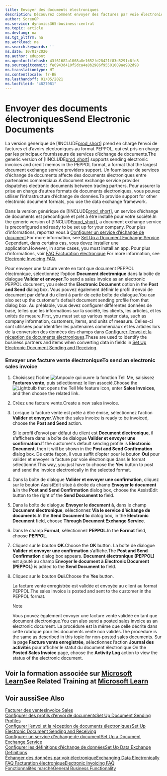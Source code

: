 ```yaml
---
title: Envoyer des documents électroniques
description: Découvrez comment envoyer des factures par voie électronique.
author: SorenGP
ms.service: dynamics365-business-central
ms.topic: article
ms.devlang: na
ms.tgt_pltfrm: na
ms.workload: na
ms.search.keywords: ''
ms.date: 10/01/2020
ms.author: edupont
ms.openlocfilehash: 43f61682a1068a8e1652fd28421f83d5291c8fe8
ms.sourcegitcommit: fe6943d410f5dca4e8b2986f95501009ae982d98
ms.translationtype: HT
ms.contentlocale: fr-BE
ms.lasthandoff: 01/05/2021
ms.locfileid: "4827081"
---
```

# <a name="send-electronic-documents"></a><span data-ttu-id="1aedf-103">Envoyer des documents électroniques</span><span class="sxs-lookup"><span data-stu-id="1aedf-103">Send Electronic Documents</span></span>

<span data-ttu-id="1aedf-104">La version générique de [!INCLUDE[prod_short](includes/prod_short.md)] prend en charge l’envoi de factures et d’avoirs électroniques au format PEPPOL, qui est pris en charge par les principaux fournisseurs de services d’échange de documents.</span><span class="sxs-lookup"><span data-stu-id="1aedf-104">The generic version of [!INCLUDE[prod_short](includes/prod_short.md)] supports sending electronic invoices and credit memos in the PEPPOL format, a format that the largest document exchange service providers support.</span></span> <span data-ttu-id="1aedf-105">Un fournisseur de services d’échange de documents affecte des documents électroniques entre partenaires commerciaux.</span><span class="sxs-lookup"><span data-stu-id="1aedf-105">A document exchange service provider dispatches electronic documents between trading partners.</span></span> <span data-ttu-id="1aedf-106">Pour assurer la prise en charge d’autres formats de documents électroniques, vous pouvez utiliser l’infrastructure d’échange de données.</span><span class="sxs-lookup"><span data-stu-id="1aedf-106">To provide support for other electronic document formats, you use the data exchange framework.</span></span>  

 <span data-ttu-id="1aedf-107">Dans la version générique de [!INCLUDE[prod_short](includes/prod_short.md)], un service d’échange de documents est préconfiguré et prêt à être installé pour votre société.</span><span class="sxs-lookup"><span data-stu-id="1aedf-107">In the generic version of [!INCLUDE[prod_short](includes/prod_short.md)], a document exchange service is preconfigured and ready to be set up for your company.</span></span> <span data-ttu-id="1aedf-108">Pour plus d’informations, reportez vous à [Configurer un service d’échange de document](across-how-to-set-up-a-document-exchange-service.md).</span><span class="sxs-lookup"><span data-stu-id="1aedf-108">For more information, see [Set Up a Document Exchange Service](across-how-to-set-up-a-document-exchange-service.md).</span></span> <span data-ttu-id="1aedf-109">Cependant, dans certains cas, vous devez installer une application.</span><span class="sxs-lookup"><span data-stu-id="1aedf-109">However, in some cases, you must install an app.</span></span> <span data-ttu-id="1aedf-110">Pour plus d’informations, voir [FAQ Facturation électronique](faq-electronic-invoicing.yml).</span><span class="sxs-lookup"><span data-stu-id="1aedf-110">For more information, see [Electronic Invoicing FAQ](faq-electronic-invoicing.yml).</span></span>  

 <span data-ttu-id="1aedf-111">Pour envoyer une facture vente en tant que document PEPPOL électronique, sélectionnez l’option **Document électronique** dans la boîte de dialogue **Valider et envoyer**.</span><span class="sxs-lookup"><span data-stu-id="1aedf-111">To send a sales invoice as an electronic PEPPOL document, you select the **Electronic Document** option in the **Post and Send** dialog box.</span></span> <span data-ttu-id="1aedf-112">Vous pouvez également définir le profil d’envoi de document par défaut du client à partir de cette boîte de dialogue.</span><span class="sxs-lookup"><span data-stu-id="1aedf-112">You can also set up the customer's default document sending profile from that dialog box.</span></span> <span data-ttu-id="1aedf-113">Au préalable, vous devez configurer différentes données de base, telles que les informations sur la société, les clients, les articles, et les unités de mesure.</span><span class="sxs-lookup"><span data-stu-id="1aedf-113">First, you must set up various master data, such as company information, customers, items, and units of measure.</span></span> <span data-ttu-id="1aedf-114">Celles-ci sont utilisées pour identifier les partenaires commerciaux et les articles lors de la conversion des données des champs dans [Configurer l’envoi et la réception de documents électroniques](across-how-to-set-up-electronic-document-sending-and-receiving.md).</span><span class="sxs-lookup"><span data-stu-id="1aedf-114">These are used to identify the business partners and items when converting data in fields in [Set Up Electronic Document Sending and Receiving](across-how-to-set-up-electronic-document-sending-and-receiving.md).</span></span>  

### <a name="to-send-an-electronic-sales-invoice"></a><span data-ttu-id="1aedf-115">Envoyer une facture vente électronique</span><span class="sxs-lookup"><span data-stu-id="1aedf-115">To send an electronic sales invoice</span></span>

1. <span data-ttu-id="1aedf-116">Choisissez l’icône ![Ampoule qui ouvre la fonction Tell Me](media/ui-search/search_small.png "Dites-moi ce que vous voulez faire"), saisissez **Factures vente**, puis sélectionnez le lien associé.</span><span class="sxs-lookup"><span data-stu-id="1aedf-116">Choose the ![Lightbulb that opens the Tell Me feature](media/ui-search/search_small.png "Tell me what you want to do") icon, enter **Sales Invoices**, and then choose the related link.</span></span>  

2. <span data-ttu-id="1aedf-117">Créez une facture vente.</span><span class="sxs-lookup"><span data-stu-id="1aedf-117">Create a new sales invoice.</span></span>  

3. <span data-ttu-id="1aedf-118">Lorsque la facture vente est prête à être émise, sélectionnez l’action **Valider et envoyer**.</span><span class="sxs-lookup"><span data-stu-id="1aedf-118">When the sales invoice is ready to be invoiced, choose the **Post and Send** action.</span></span>  

     <span data-ttu-id="1aedf-119">Si le profil d’envoi par défaut du client est **Document électronique**, il s’affichera dans la boîte de dialogue **Valider et envoyer une confirmation**.</span><span class="sxs-lookup"><span data-stu-id="1aedf-119">If the customer's default sending profile is **Electronic Document**, then it will be shown in the **Post and Send Confirmation** dialog box.</span></span> <span data-ttu-id="1aedf-120">De cette façon, il vous suffit d’opter pour le bouton **Oui** pour valider et envoyer la facture par voie électronique dans le format sélectionné.</span><span class="sxs-lookup"><span data-stu-id="1aedf-120">This way, you just have to choose the **Yes** button to post and send the invoice electronically in the selected format.</span></span>  

4. <span data-ttu-id="1aedf-121">Dans la boîte de dialogue **Valider et envoyer une confirmation**, cliquez sur le bouton AssistEdit situé à droite du champ **Envoyer le document à**.</span><span class="sxs-lookup"><span data-stu-id="1aedf-121">In the **Post and Send Confirmation** dialog box, choose the AssistEdit button to the right of the **Send Document to** field.</span></span>  

5. <span data-ttu-id="1aedf-122">Dans la boîte de dialogue **Envoyer le document à**, dans le champ **Document électronique**, sélectionnez **Via le service d’échange de documents**.</span><span class="sxs-lookup"><span data-stu-id="1aedf-122">In the **Send Document to** dialog box, in the **Electronic Document** field, choose **Through Document Exchange Service**.</span></span>  

6. <span data-ttu-id="1aedf-123">Dans le champ **Format**, sélectionnez **PEPPOL**.</span><span class="sxs-lookup"><span data-stu-id="1aedf-123">In the **Format** field, choose **PEPPOL**.</span></span>  

7. <span data-ttu-id="1aedf-124">Cliquez sur le bouton **OK**.</span><span class="sxs-lookup"><span data-stu-id="1aedf-124">Choose the **OK** button.</span></span> <span data-ttu-id="1aedf-125">La boîte de dialogue **Valider et envoyer une confirmation** s’affiche.</span><span class="sxs-lookup"><span data-stu-id="1aedf-125">The **Post and Send Confirmation** dialog box appears.</span></span> <span data-ttu-id="1aedf-126">**Document électronique (PEPPOL)** est ajouté au champ **Envoyer le document à**.</span><span class="sxs-lookup"><span data-stu-id="1aedf-126">**Electronic Document (PEPPOL)** is added to the **Send Document to** field.</span></span>  

8. <span data-ttu-id="1aedf-127">Cliquez sur le bouton **Oui**.</span><span class="sxs-lookup"><span data-stu-id="1aedf-127">Choose the **Yes** button.</span></span>  

     <span data-ttu-id="1aedf-128">La facture vente enregistrée est validée et envoyée au client au format PEPPOL.</span><span class="sxs-lookup"><span data-stu-id="1aedf-128">The sales invoice is posted and sent to the customer in the PEPPOL format.</span></span>  

    > [!NOTE]  
    >  <span data-ttu-id="1aedf-129">Vous pouvez également envoyer une facture vente validée en tant que document électronique.</span><span class="sxs-lookup"><span data-stu-id="1aedf-129">You can also send a posted sales invoice as an electronic document.</span></span> <span data-ttu-id="1aedf-130">La procédure est la même que celle décrite dans cette rubrique pour les documents vente non validés.</span><span class="sxs-lookup"><span data-stu-id="1aedf-130">The procedure is the same as described in this topic for non-posted sales documents.</span></span> <span data-ttu-id="1aedf-131">Sur la page **Facture vente enregistrée**, sélectionnez l’action **Journal des activités** pour afficher le statut du document électronique.</span><span class="sxs-lookup"><span data-stu-id="1aedf-131">On the **Posted Sales Invoice** page, choose the **Activity Log** action to view the status of the electronic document.</span></span>  

## <a name="see-related-training-at-microsoft-learn"></a><span data-ttu-id="1aedf-132">Voir la formation associée sur [Microsoft Learn](/learn/modules/electronic-documents-dynamics-365-business-central/index)</span><span class="sxs-lookup"><span data-stu-id="1aedf-132">See Related Training at [Microsoft Learn](/learn/modules/electronic-documents-dynamics-365-business-central/index)</span></span>

## <a name="see-also"></a><span data-ttu-id="1aedf-133">Voir aussi</span><span class="sxs-lookup"><span data-stu-id="1aedf-133">See Also</span></span>

[<span data-ttu-id="1aedf-134">Facturer des ventes</span><span class="sxs-lookup"><span data-stu-id="1aedf-134">Invoice Sales</span></span>](sales-how-invoice-sales.md)  
[<span data-ttu-id="1aedf-135">Configurer des profils d’envoi de documents</span><span class="sxs-lookup"><span data-stu-id="1aedf-135">Set Up Document Sending Profiles</span></span>](sales-how-setup-document-send-profiles.md)  
[<span data-ttu-id="1aedf-136">Configurer l’envoi et la réception de documents électroniques</span><span class="sxs-lookup"><span data-stu-id="1aedf-136">Set Up Electronic Document Sending and Receiving</span></span>](across-how-to-set-up-electronic-document-sending-and-receiving.md)  
[<span data-ttu-id="1aedf-137">Configurer un service d’échange de document</span><span class="sxs-lookup"><span data-stu-id="1aedf-137">Set Up a Document Exchange Service</span></span>](across-how-to-set-up-a-document-exchange-service.md)  
[<span data-ttu-id="1aedf-138">Configurer les définitions d’échange de données</span><span class="sxs-lookup"><span data-stu-id="1aedf-138">Set Up Data Exchange Definitions</span></span>](across-how-to-set-up-data-exchange-definitions.md)  
[<span data-ttu-id="1aedf-139">Échanger des données par voir électronique</span><span class="sxs-lookup"><span data-stu-id="1aedf-139">Exchanging Data Electronically</span></span>](across-data-exchange.md)  
[<span data-ttu-id="1aedf-140">FAQ Facturation électronique</span><span class="sxs-lookup"><span data-stu-id="1aedf-140">Electronic Invoicing FAQ</span></span>](faq-electronic-invoicing.yml)  
[<span data-ttu-id="1aedf-141">Fonctionnalités marché</span><span class="sxs-lookup"><span data-stu-id="1aedf-141">General Business Functionality</span></span>](ui-across-business-areas.md)  
